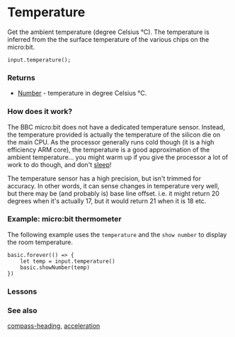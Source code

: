 # Temperature

Get the ambient temperature (degree Celsius °C). The temperature is inferred from the the surface temperature of the various chips on the micro:bit.

```sig
input.temperature();
```

### Returns

* [Number](/reference/types/number) - temperature in degree Celsius °C.

### How does it work?

The BBC micro:bit does not have a dedicated temperature sensor. Instead, the temperature provided is actually the temperature of the silicon die on the main CPU. As the processor generally runs cold though (it is a high efficiency ARM core), the temperature is a good approximation of the ambient temperature... you might warm up if you give the processor a lot of work to do though, and don't [sleep](/reference/basic/pause)!

The temperature sensor has a high precision, but isn't trimmed for accuracy. In other words, it can sense changes in temperature very well, but there may be (and probably is) base line offset. i.e. it might return 20 degrees when it's actually 17, but it would return 21 when it is 18 etc.

### Example: micro:bit thermometer

The following example uses the `temperature` and the `show number` to display the room temperature.

```sig
basic.forever(() => {
    let temp = input.temperature()
    basic.showNumber(temp)
})
```

### Lessons

### See also

[compass-heading](/reference/input/compass-heading), [acceleration](/reference/input/acceleration)

